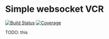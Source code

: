 # Simple websocket VCR

[![Build Status](https://travis-ci.org/Jiri-Kremser/simple-websocket-vcr.png?branch=master)](https://travis-ci.org/Jiri-Kremser/simple-websocket-vcr)
[![Coverage](https://coveralls.io/repos/github/Jiri-Kremser/simple-websocket-vcr/badge.svg?branch=master)](https://coveralls.io/github/Jiri-Kremser/simple-websocket-vcr?branch=master)


TODO: this
